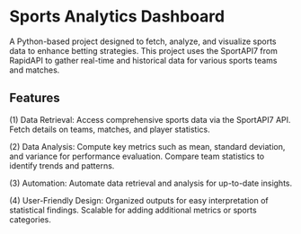 # Sports Analytics Dashboard
A Python-based project designed to fetch, analyze, and visualize sports data to enhance betting strategies. This project uses the SportAPI7 from RapidAPI to gather real-time and historical data for various sports teams and matches.

## Features
(1) Data Retrieval:
Access comprehensive sports data via the SportAPI7 API.
Fetch details on teams, matches, and player statistics.

(2) Data Analysis:
Compute key metrics such as mean, standard deviation, and variance for performance evaluation.
Compare team statistics to identify trends and patterns.

(3) Automation:
Automate data retrieval and analysis for up-to-date insights.

(4) User-Friendly Design:
Organized outputs for easy interpretation of statistical findings.
Scalable for adding additional metrics or sports categories.